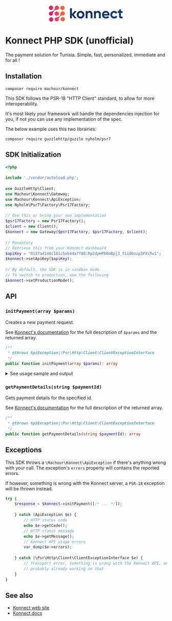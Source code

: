 <p align="center">
    <a href="https://konnect.network/" target="_blank">
        <img src="./konnect.png" height="50" alt="Konnect">
    </a>
</p>

# Konnect PHP SDK (unofficial)

The payment solution for Tunisia.
Simple, fast, personalized, immediate and for all !

## Installation

```shell
composer require machour/konnect
```

This SDK follows the PSR-18 "HTTP Client" standard, to allow for more interoperability.

It's most likely your framework will handle the dependencies injection for you, if not
you can use any implementation of the spec.

The below example uses this two librairies:

```shell
composer require guzzlehttp/guzzle nyholm/psr7
```

## SDK Initialization

```php
<?php

include './vendor/autoload.php';

use GuzzleHttp\Client;
use Machour\Konnect\Gateway;
use Machour\Konnect\ApiException;
use Nyholm\Psr7\Factory\Psr17Factory;

// Use this or bring your own implementation
$psr17Factory = new Psr17Factory();
$client = new Client();
$konnect = new Gateway($psr17Factory, $psr17Factory, $client);

// Mandatory
// Retrieve this from your Konnect dashboard
$apiKey = "6137ad140c181c5eb44a7f88:Rp2dpHPb0mBpj3_51s86zzp3PXs5w1";
$konnect->setApiKey($apiKey);

// By default, the SDK is in sandbox mode.
// To switch to production, use the following
$konnect->setProductionMode();
```

## API

### `initPayment(array $params)`

Creates a new payment request.

See [Konnect's documentation](https://api.konnect.network/api/v2/konnect-gateway#tag/Payments/paths/~1payments~1init-payment/post) for the full description of `$params` and the returned array.

```php
/**
 * @throws ApiException|\Psr\Http\Client\ClientExceptionInterface
 */
public function initPayment(array $params): array
```

<details>
<summary>See usage sample and output</summary>

```php
$response = $konnect->initPayment([
    "receiverWalletId" => "5f7a209aeb3f76490ac4a3d1",
    "description" => "payment description",
    "amount" => 100000, // millimes
    "type" => "immediate",
    "lifespan" => 10, // minutes
    "token" => "TND",
    "firstName" => "Mon prenom",
    "lastName" => "Mon nom",
    "phoneNumber" => "12345678",
    "email" => "mon.email@mail.com",
    "orderId" => "1234657",
    "link" => "https://api.dev.konnect.network/WSlQUtBF8",
    "silentWebhook" => true,
    "checkoutForm" => true,
    "webhook" => "https://merchant.tech/api/notification_payment",
    "successUrl" => "https://dev.konnect.network/gateway/payment-success",
    "failUrl" => "https://dev.konnect.network/gateway/payment-failure",
    "acceptedPaymentMethods" => [
        "bank_card",
        "wallet",
        "e-DINAR"
    ]
]);

var_dump($response);
/**
array(2) {
["payUrl"]=>
string(80) "https://preprod.konnect.network/gateway/pay?payment_ref=6392d70408ac861bcea30337"
["paymentRef"]=>
string(24) "6392d70408ac861bcea30337"
}
*/
```
</details>


### `getPaymentDetails(string $paymentId)`

Gets payment details for the specified id.

See [Konnect's documentation](https://api.konnect.network/api/v2/konnect-gateway#tag/Payments/paths/~1payments~1:paymentId/get) for the full description of the returned array.

```php
/**
 * @throws ApiException|\Psr\Http\Client\ClientExceptionInterface
 */
public function getPaymentDetails(string $paymentId): array
```

## Exceptions

This SDK throws a `\Machour\Konnect\ApiException` if there's anything wrong with your call.
The exception's `errors` property will contains the reported errors.

If however, something is wrong with the Konnect server, a `PSR-18` exception will be thrown instead.

```php
try {
    $response = $konnect->initPayment([/* ... */]);
    
    } catch (ApiException $e) {
        // HTTP status code
        echo $e->getCode();
        // HTTP status message
        echo $e->getMessage();
        // Konnect API usage errors
        var_dump($e->errors);
    
    } catch (\Psr\Http\Client\ClientExceptionInterface $e) {
        // Transport error, something is wrong with the Konnect API, and they're
        // probably already working on that
    }
}
```

## See also

* [Konnect web site](https://konnect.network/)
* [Konnect docs](https://api.konnect.network/api/v2/konnect-gateway)

